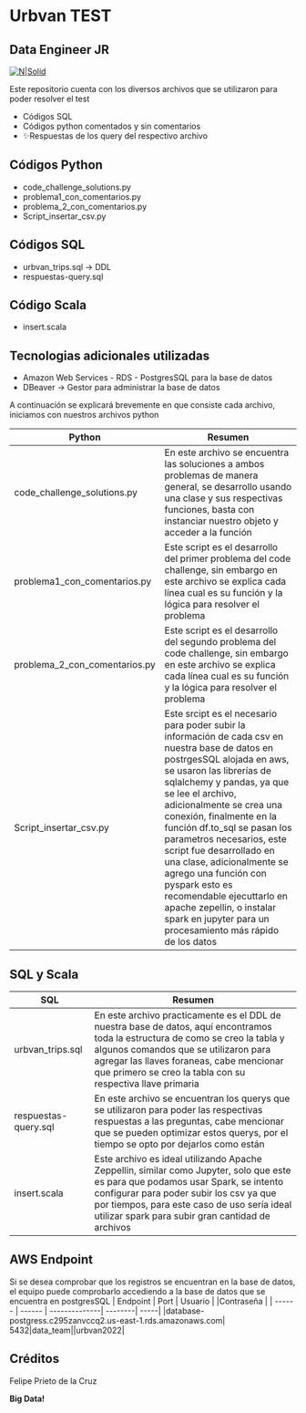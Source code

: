 # Urbvan TEST 
## Data Engineer JR

[![N|Solid](https://cdn-images-1.medium.com/max/1200/1*7NVWswT3PWnDx9p99p_0ZA.png)](https://nodesource.com/products/nsolid)



Este repositorio cuenta con los diversos archivos que se utilizaron para poder resolver el test

- Códigos SQL
- Códigos python comentados y sin comentarios
- ✨Respuestas de los query del respectivo archivo

## Códigos Python

- code_challenge_solutions.py
- problema1_con_comentarios.py
- problema_2_con_comentarios.py
- Script_insertar_csv.py

## Códigos SQL
- urbvan_trips.sql -> DDL
- respuestas-query.sql

## Código Scala
- insert.scala


## Tecnologias adicionales utilizadas
- Amazon Web Services - RDS - PostgresSQL para la base de datos
- DBeaver -> Gestor para administrar la base de datos

A continuación se explicará brevemente en que consiste cada archivo, iniciamos con nuestros archivos python


| Python | Resumen |
| ------ | ------ |
| code_challenge_solutions.py | En este archivo se encuentra las soluciones a ambos problemas de manera general, se desarrollo usando una clase y sus respectivas funciones, basta con instanciar nuestro objeto y acceder a la función |
| problema1_con_comentarios.py | Este script es el desarrollo del primer problema del code challenge, sin embargo en este archivo se explica cada línea cual es su función y la lógica para resolver el problema |
| problema_2_con_comentarios.py |Este script es el desarrollo del segundo problema del code challenge, sin embargo en este archivo se explica cada línea cual es su función y la lógica para resolver el problema  |
| Script_insertar_csv.py | Este srcipt es el necesario para poder subir la información de cada csv en nuestra base de datos en postrgesSQL alojada en aws, se usaron las librerías de sqlalchemy y pandas, ya que se lee el archivo, adicionalmente se crea una conexión, finalmente en la función df.to_sql se pasan los parametros necesarios, este script fue desarrollado en una clase, adicionalmente se agrego una función con pyspark esto es recomendable ejecuttarlo en apache zepellin, o instalar spark en jupyter para un procesamiento más rápido de los datos |

## SQL y Scala

| SQL | Resumen |
| ------ | ------ |
| urbvan_trips.sql | En este archivo practicamente es el DDL de nuestra base de datos, aquí encontramos toda la estructura de como se creo la tabla y algunos comandos que se utilizaron para agregar las llaves foraneas, cabe mencionar que primero se creo la tabla con su respectiva llave primaria|
| respuestas-query.sql | En este archivo se encuentran los querys que se utilizaron para poder las respectivas respuestas a las preguntas, cabe mencionar que se pueden optimizar estos querys, por el tiempo se opto por dejarlos como están |
| insert.scala | Este archivo es ideal utilizando Apache Zeppellin, similar como Jupyter, solo que este es para que podamos usar Spark, se intento configurar para poder subir los csv ya que por tiempos, para este caso de uso sería ideal utilizar spark para subir gran cantidad de archivos |




## AWS Endpoint
Si se desea comprobar que los registros se encuentran en la base de datos, el equipo puede comprobarlo accediendo a la base de datos que se encuentra en postgresSQL
| Endpoint | Port | Usuario | |Contraseña |
| ------ | ------ | --------------| --------| -----|
|database-postgress.c295zanvccq2.us-east-1.rds.amazonaws.com| 5432|data_team||urbvan2022|



## Créditos

Felipe Prieto de la Cruz

**Big Data!**
